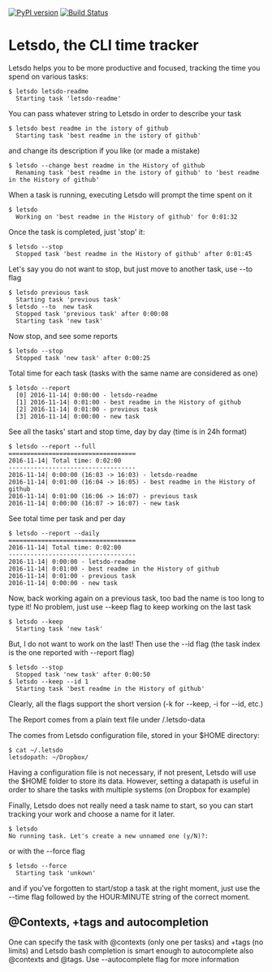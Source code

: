 [![PyPI version](https://badge.fury.io/py/letsdo.svg)](https://badge.fury.io/py/letsdo)
[![Build Status](https://travis-ci.org/clobrano/letsdo.svg?branch=master)](https://travis-ci.org/clobrano/letsdo)
# Letsdo, the CLI time tracker

Letsdo helps you to be more productive and focused, tracking the time you spend on various tasks:

    $ letsdo letsdo-readme
      Starting task 'letsdo-readme'

You can pass whatever string to Letsdo in order to describe your task

    $ letsdo best readme in the istory of github
      Starting task 'best readme in the istory of github'

and change its description if you like (or made a mistake)

    $ letsdo --change best readme in the History of github
      Renaming task 'best readme in the istory of github' to 'best readme in the History of github'

When a task is running, executing Letsdo will prompt the time spent on it

    $ letsdo
      Working on 'best readme in the History of github' for 0:01:32

Once the task is completed, just 'stop' it:

    $ letsdo --stop
      Stopped task 'best readme in the History of github' after 0:01:45

Let's say you do not want to stop, but just move to another task, use --to flag

    $ letsdo previous task
      Starting task 'previous task'
    $ letsdo --to  new task
      Stopped task 'previous task' after 0:00:08
      Starting task 'new task'

Now stop, and see some reports

    $ letsdo --stop
      Stopped task 'new task' after 0:00:25

Total time for each task (tasks with the same name are considered as one)

    $ letsdo --report
      [0] 2016-11-14| 0:00:00 - letsdo-readme
      [1] 2016-11-14| 0:01:00 - best readme in the History of github
      [2] 2016-11-14| 0:01:00 - previous task
      [3] 2016-11-14| 0:00:00 - new task

See all the tasks' start and stop time, day by day (time is in 24h format)

    $ letsdo --report --full
    ===================================
    2016-11-14| Total time: 0:02:00
    -----------------------------------
    2016-11-14| 0:00:00 (16:03 -> 16:03) - letsdo-readme
    2016-11-14| 0:01:00 (16:04 -> 16:05) - best readme in the History of github
    2016-11-14| 0:01:00 (16:06 -> 16:07) - previous task
    2016-11-14| 0:00:00 (16:07 -> 16:07) - new task

See total time per task and per day

    $ letsdo --report --daily
    ===================================
    2016-11-14| Total time: 0:02:00
    -----------------------------------
    2016-11-14| 0:00:00 - letsdo-readme
    2016-11-14| 0:01:00 - best readme in the History of github
    2016-11-14| 0:01:00 - previous task
    2016-11-14| 0:00:00 - new task

Now, back working again on a previous task, too bad the name is too long to type it! No problem, just use --keep flag to
keep working on the last task

    $ letsdo --keep
      Starting task 'new task'

But, I do not want to work on the last! Then use the --id flag (the task index is the one reported with --report flag)

    $ letsdo --stop
      Stopped task 'new task' after 0:00:50
    $ letsdo --keep --id 1
      Starting task 'best readme in the History of github'

Clearly, all the flags support the short version (-k for --keep, -i for --id, etc.)

The Report comes from a plain text file under <letsdopath>/.letsdo-data

The <letsdopath> comes from Letsdo configuration file, stored in your $HOME directory:

    $ cat ~/.letsdo
    letsdopath: ~/Dropbox/

Having a configuration file is not necessary, if not present, Letsdo will use the $HOME folder to store its data.
However, setting a datapath is useful in order to share the tasks with multiple systems (on Dropbox for example)

Finally, Letsdo does not really need a task name to start, so you can start tracking your work and choose a name for it later.

    $ letsdo
    No running task. Let's create a new unnamed one (y/N)?:

or with the --force flag

    $ letsdo --force
      Starting task 'unkown'

and if you've forgotten to start/stop a task at the right moment, just use the --time flag followed by the HOUR:MINUTE
string of the correct moment.


## @Contexts, +tags and autocompletion

One can specify the task with @contexts (only one per tasks) and +tags (no limits) and Letsdo bash completion is smart
enough to autocomplete also @contexts and @tags. Use --autocomplete flag for more information
